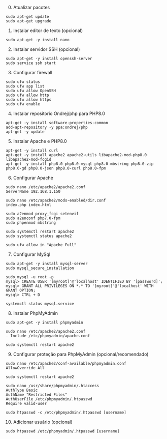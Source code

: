 0. Atualizar pacotes
```
sudo apt-get update
sudo apt-get upgrade
```

1. Instalar editor de texto (opcional)
```
sudo apt-get -y install nano
```

2. Instalar servidor SSH (opcional)
```
sudo apt-get -y install openssh-server
sudo service ssh start
```

3. Configurar firewall
```
sudo ufw status
sudo ufw app list
sudo ufw allow OpenSSH
sudo ufw allow http
sudo ufw allow https
sudo ufw enable
```

4. Instalar repositorio Ondrej/php para PHP8.0
```
apt-get -y install software-properties-common
add-apt-repository -y ppa:ondrej/php
apt-get -y update
```

5. Instalar Apache e PHP8.0
```
apt-get -y install curl
apt-get -y install apache2 apache2-utils libapache2-mod-php8.0 libapache2-mod-fcgid
apt-get -y install php8.0 php8.0-mysql php8.0-mbstring php8.0-zip php8.0-gd php8.0-json php8.0-curl php8.0-fpm
```

6. Configurar Apache
```
sudo nano /etc/apache2/apache2.conf
ServerName 192.168.1.150
```
```
sudo nano /etc/apache2/mods-enabled/dir.conf
index.php index.html
```

```
sudo a2enmod proxy_fcgi setenvif
sudo a2enconf php7.0-fpm
sudo phpenmod mbstring
```

```
sudo systemctl restart apache2
sudo systemctl status apache2

sudo ufw allow in "Apache Full"
```

7. Configurar MySql
```
sudo apt-get -y install mysql-server
sudo mysql_secure_installation
```
```
sudo mysql -u root -p
mysql> CREATE USER '[myroot]'@'localhost' IDENTIFIED BY '[password]';
mysql> GRANT ALL PRIVILEGES ON *.* TO '[myroot]'@'localhost' WITH GRANT OPTION;
mysql> CTRL + D
```
```
systemctl status mysql.service
```

8. Instalar PhpMyAdmin
```
sudo apt-get -y install phpmyadmin
```
```
sudo nano /etc/apache2/apache2.conf
- Include /etc/phpmyadmin/apache.conf
```
```
sudo systemctl restart apache2
```

9. Configurar proteção para PhpMyAdmin (opcional/recomendado)
```
sudo nano /etc/apache2/conf-available/phpmyadmin.conf
AllowOverride All
```
```
sudo systemctl restart apache2
```
```
sudo nano /usr/share/phpmyadmin/.htaccess
AuthType Basic
AuthName "Restricted Files"
AuthUserFile /etc/phpmyadmin/.htpasswd
Require valid-user
```
```
sudo htpasswd -c /etc/phpmyadmin/.htpasswd [username]
```

10. Adicionar usuário (opcional)
```
sudo htpasswd /etc/phpmyadmin/.htpasswd [username] 
```
